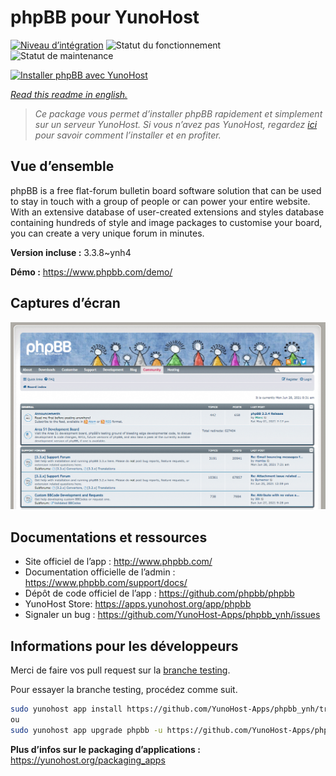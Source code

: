 <!--
N.B.: This README was automatically generated by https://github.com/YunoHost/apps/tree/master/tools/README-generator
It shall NOT be edited by hand.
-->

# phpBB pour YunoHost

[![Niveau d’intégration](https://dash.yunohost.org/integration/phpbb.svg)](https://dash.yunohost.org/appci/app/phpbb) ![Statut du fonctionnement](https://ci-apps.yunohost.org/ci/badges/phpbb.status.svg) ![Statut de maintenance](https://ci-apps.yunohost.org/ci/badges/phpbb.maintain.svg)

[![Installer phpBB avec YunoHost](https://install-app.yunohost.org/install-with-yunohost.svg)](https://install-app.yunohost.org/?app=phpbb)

*[Read this readme in english.](./README.md)*

> *Ce package vous permet d’installer phpBB rapidement et simplement sur un serveur YunoHost.
Si vous n’avez pas YunoHost, regardez [ici](https://yunohost.org/#/install) pour savoir comment l’installer et en profiter.*

## Vue d’ensemble

phpBB is a free flat-forum bulletin board software solution that can be used to stay in touch with a group of people or can power your entire website. With an extensive database of user-created extensions and styles database containing hundreds of style and image packages to customise your board, you can create a very unique forum in minutes.


**Version incluse :** 3.3.8~ynh4

**Démo :** https://www.phpbb.com/demo/

## Captures d’écran

![Capture d’écran de phpBB](./doc/screenshots/screenshot.png)

## Documentations et ressources

* Site officiel de l’app : <http://www.phpbb.com/>
* Documentation officielle de l’admin : <https://www.phpbb.com/support/docs/>
* Dépôt de code officiel de l’app : <https://github.com/phpbb/phpbb>
* YunoHost Store: <https://apps.yunohost.org/app/phpbb>
* Signaler un bug : <https://github.com/YunoHost-Apps/phpbb_ynh/issues>

## Informations pour les développeurs

Merci de faire vos pull request sur la [branche testing](https://github.com/YunoHost-Apps/phpbb_ynh/tree/testing).

Pour essayer la branche testing, procédez comme suit.

``` bash
sudo yunohost app install https://github.com/YunoHost-Apps/phpbb_ynh/tree/testing --debug
ou
sudo yunohost app upgrade phpbb -u https://github.com/YunoHost-Apps/phpbb_ynh/tree/testing --debug
```

**Plus d’infos sur le packaging d’applications :** <https://yunohost.org/packaging_apps>